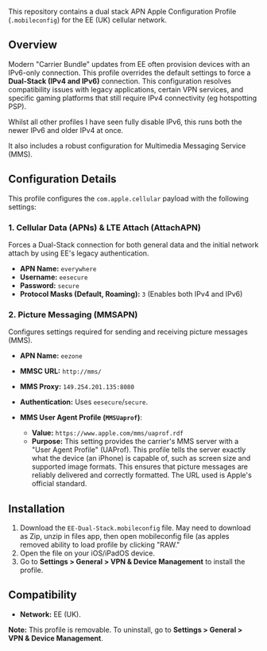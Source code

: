 This repository contains a dual stack APN Apple Configuration Profile (`.mobileconfig`) for the EE (UK) cellular network.

## Overview

Modern "Carrier Bundle" updates from EE often provision devices with an IPv6-only connection. This profile overrides the default settings to force a **Dual-Stack (IPv4 and IPv6)** connection. This configuration resolves compatibility issues with legacy applications, certain VPN services, and specific gaming platforms that still require IPv4 connectivity (eg hotspotting PSP).

Whilst all other profiles I have seen fully disable IPv6, this runs both the newer IPv6 and older IPv4 at once.

It also includes a robust configuration for Multimedia Messaging Service (MMS).

## Configuration Details

This profile configures the `com.apple.cellular` payload with the following settings:

### 1. Cellular Data (APNs) & LTE Attach (AttachAPN)

Forces a Dual-Stack connection for both general data and the initial network attach by using EE's legacy authentication.

*   **APN Name:** `everywhere`
*   **Username:** `eesecure`
*   **Password:** `secure`
*   **Protocol Masks (Default, Roaming):** `3` (Enables both IPv4 and IPv6)

### 2. Picture Messaging (MMSAPN)

Configures settings required for sending and receiving picture messages (MMS).

*   **APN Name:** `eezone`
*   **MMSC URL:** `http://mms/`
*   **MMS Proxy:** `149.254.201.135:8080`
*   **Authentication:** Uses `eesecure`/`secure`.

*   **MMS User Agent Profile (`MMSUaprof`)**:
    *   **Value:** `https://www.apple.com/mms/uaprof.rdf`
    *   **Purpose:** This setting provides the carrier's MMS server with a "User Agent Profile" (UAProf). This profile tells the server exactly what the device (an iPhone) is capable of, such as screen size and supported image formats. This ensures that picture messages are reliably delivered and correctly formatted. The URL used is Apple's official standard.

## Installation

1.  Download the `EE-Dual-Stack.mobileconfig` file. May need to download as Zip, unzip in files app, then open mobileconfig file (as apples removed ability to load profile by clicking "RAW."
2.  Open the file on your iOS/iPadOS device.
3.  Go to **Settings > General > VPN & Device Management** to install the profile.

## Compatibility

*   **Network:** EE (UK).

**Note:** This profile is removable. To uninstall, go to **Settings > General > VPN & Device Management**.
